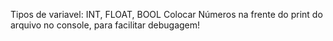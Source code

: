 Tipos de variavel: INT, FLOAT, BOOL
Colocar Números na frente do print do arquivo no console, para facilitar debugagem!

